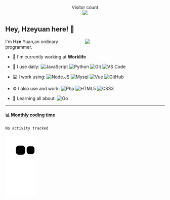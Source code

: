 
<p align="center"> 
  Visitor count<br>
  <img src="https://profile-counter.glitch.me/hzeyuan/count.svg" />
</p>



## Hey, Hzeyuan here! :wave:

[<img align="right" width="50%" src="https://github-readme-stats-ouuan.vercel.app/api?username=hzeyuan&theme=dark&show_icons=true">](https://metrics.lecoq.io/ouuan?template=classic)

I'm H**ze** Yuan,an ordinary programmer.

- 🏢 I'm currently working at **Worklife**
- 🚀 I use daily:
  ![JavaScript](https://img.shields.io/badge/-JavaScript-black?style=plastic&logo=javascript)
  ![Python](https://img.shields.io/badge/-Python-8fcfd1?style=plastic&logo=Python)
  ![Git](https://img.shields.io/badge/-Git-black?style=plastic&logo=git)
  ![VS Code](https://img.shields.io/badge/-VS%20Code-007ACC?style=plastic&logo=visual-studio-code)
- 💻 I work using:
  ![Node.JS](https://img.shields.io/badge/-Node.JS-black?style=plastic&logo=Node.js)
  ![Mysql](https://img.shields.io/badge/-Mysql-black?style=plastic&logo=mysql)
  ![Vue](https://img.shields.io/badge/-Vue-3b2e5a?style=plastic&logo=vue)
  ![GitHub](https://img.shields.io/badge/-GitHub-181717?style=plastic&logo=github)
 
- ⚙️ I also use and work: ![Php](https://img.shields.io/badge/-php-394989?style=plastic&logo=php) 
  ![HTML5](https://img.shields.io/badge/-HTML5-E34F26?style=plastic&logo=html5&logoColor=white)
  ![CSS3](https://img.shields.io/badge/-CSS3-1572B6?style=plastic&logo=css3)
- 🌱 Learning all about:
  ![Go](https://img.shields.io/badge/-Go-black?style=plastic&logo=go) 
  

---







#### :bar_chart: [Monthly coding time](https://github.com/muety/wakapi)
<!--START_SECTION:waka-->

```text
No activity tracked
```

<!--END_SECTION:waka-->

![](https://raw.githubusercontent.com/aboutmydreams/aboutmydreams/output/github-contribution-grid-snake.svg) 



